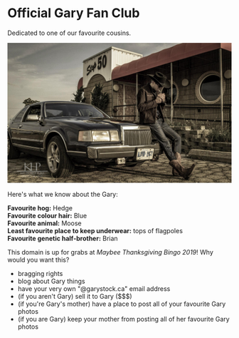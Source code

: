 # Official Gary Fan Club

Dedicated to one of our favourite cousins.

![cool car](https://raw.githubusercontent.com/B-Stock/gargus/master/10604537_10100985916418617_509268133990094342_o.jpg)

Here's what we know about the Gary:

**Favourite hog:** Hedge  
**Favourite colour hair:** Blue  
**Favourite animal:** Moose  
**Least favourite place to keep underwear:** tops of flagpoles  
**Favourite genetic half-brother:** Brian


This domain is up for grabs at *Maybee Thanksgiving Bingo 2019*! Why would you want this?
- bragging rights  
- blog about Gary things
- have your very own "@garystock.ca" email address  
- (if you aren't Gary) sell it to Gary ($$$)  
- (if you're Gary's mother) have a place to post all of your favourite Gary photos  
- (if you are Gary) keep your mother from posting all of her favourite Gary photos  
